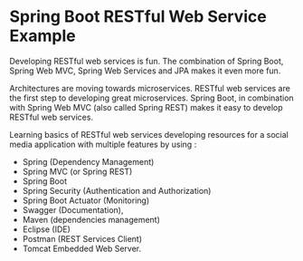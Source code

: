 # Spring Boot RESTful Web Service Example

Developing RESTful web services is fun. 
The combination of Spring Boot, Spring Web MVC, Spring Web Services and JPA makes it even more fun.

Architectures are moving towards microservices. RESTful web services are the first step to developing great microservices.
Spring Boot, in combination with Spring Web MVC (also called Spring REST) makes it easy to develop RESTful web services.

Learning basics of RESTful web services developing resources for a social media application with multiple features by using :

* Spring (Dependency Management)
* Spring MVC (or Spring REST)
* Spring Boot
* Spring Security (Authentication and Authorization)
* Spring Boot Actuator (Monitoring)
* Swagger (Documentation), 
* Maven (dependencies management)
* Eclipse (IDE)
* Postman (REST Services Client)
* Tomcat Embedded Web Server.
